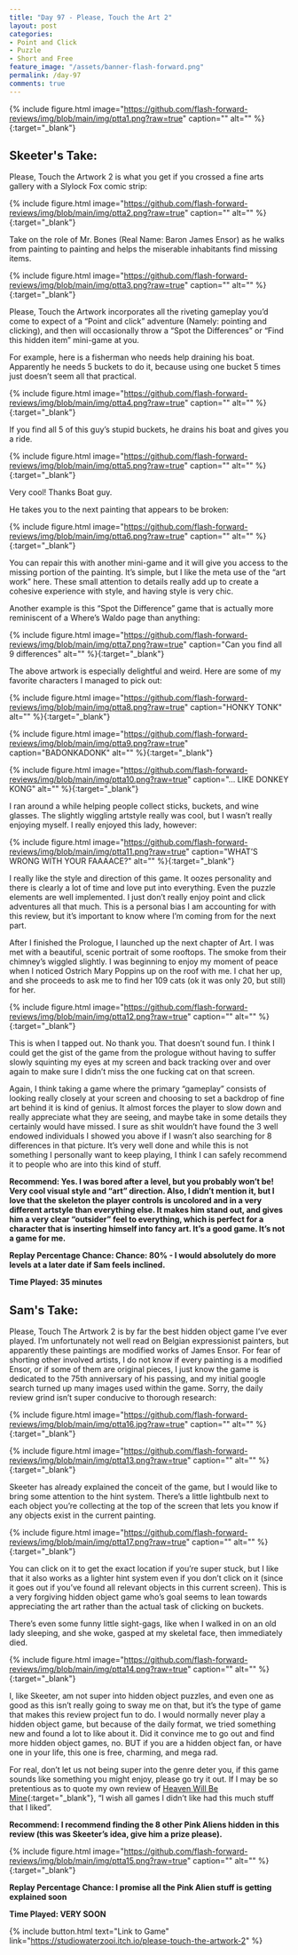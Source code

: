 ```yaml
---
title: "Day 97 - Please, Touch the Art 2"
layout: post
categories:
- Point and Click
- Puzzle
- Short and Free
feature_image: "/assets/banner-flash-forward.png"
permalink: /day-97
comments: true
---
```


{% include figure.html image="https://github.com/flash-forward-reviews/img/blob/main/img/ptta1.png?raw=true" caption="" alt="" %}{:target="_blank"}

## Skeeter's Take:

Please, Touch the Artwork 2 is what you get if you crossed a fine arts gallery with a Slylock Fox comic strip:

{% include figure.html image="https://github.com/flash-forward-reviews/img/blob/main/img/ptta2.png?raw=true" caption="" alt="" %}{:target="_blank"}

Take on the role of Mr. Bones (Real Name: Baron James Ensor) as he walks from painting to painting and helps the miserable inhabitants find missing items.

{% include figure.html image="https://github.com/flash-forward-reviews/img/blob/main/img/ptta3.png?raw=true" caption="" alt="" %}{:target="_blank"}

 Please, Touch the Artwork incorporates all the riveting gameplay you’d come to expect of a “Point and click” adventure (Namely: pointing and clicking), and then will occasionally throw a “Spot the Differences” or “Find this hidden item” mini-game at you. 

For example, here is a fisherman who needs help draining his boat. Apparently he needs 5 buckets to do it, because using one bucket 5 times just doesn’t seem all that practical.

{% include figure.html image="https://github.com/flash-forward-reviews/img/blob/main/img/ptta4.png?raw=true" caption="" alt="" %}{:target="_blank"}

If you find all 5 of this guy’s stupid buckets, he drains his boat and gives you a ride.

{% include figure.html image="https://github.com/flash-forward-reviews/img/blob/main/img/ptta5.png?raw=true" caption="" alt="" %}{:target="_blank"}

Very cool! Thanks Boat guy. 

He takes you to the next painting that appears to be broken:

{% include figure.html image="https://github.com/flash-forward-reviews/img/blob/main/img/ptta6.png?raw=true" caption="" alt="" %}{:target="_blank"}

You can repair this with another mini-game and it will give you access to the missing portion of the painting. It’s simple, but I like the meta use of the “art work” here. These small attention to details really add up to create a cohesive experience with style, and having style is very chic. 

Another example is this “Spot the Difference” game that is actually more reminiscent of a Where’s Waldo page than anything:

{% include figure.html image="https://github.com/flash-forward-reviews/img/blob/main/img/ptta7.png?raw=true" caption="Can you find all 9 differences" alt="" %}{:target="_blank"}

The above artwork is especially delightful and weird. Here are some of my favorite characters I managed to pick out:

{% include figure.html image="https://github.com/flash-forward-reviews/img/blob/main/img/ptta8.png?raw=true" caption="HONKY TONK" alt="" %}{:target="_blank"}

{% include figure.html image="https://github.com/flash-forward-reviews/img/blob/main/img/ptta9.png?raw=true" caption="BADONKADONK" alt="" %}{:target="_blank"}

{% include figure.html image="https://github.com/flash-forward-reviews/img/blob/main/img/ptta10.png?raw=true" caption="… LIKE DONKEY KONG" alt="" %}{:target="_blank"}

I ran around a while helping people collect sticks, buckets, and wine glasses. The slightly wiggling artstyle really was cool, but I wasn’t really enjoying myself. I really enjoyed this lady, however:

{% include figure.html image="https://github.com/flash-forward-reviews/img/blob/main/img/ptta11.png?raw=true" caption="WHAT’S WRONG WITH YOUR FAAAACE?" alt="" %}{:target="_blank"}

I really like the style and direction of this game. It oozes personality and there is clearly a lot of time and love put into everything. Even the puzzle elements are well implemented. I just don’t really enjoy point and click adventures all that much. This is a personal bias I am accounting for with this review, but it’s important to know where I’m coming from for the next part. 

After I finished the Prologue, I launched up the next chapter of Art. 
I was met with a beautiful, scenic portrait of some rooftops. The smoke from their chimney’s wiggled slightly. I was beginning to enjoy my moment of peace when I noticed Ostrich Mary Poppins up on the roof with me. I chat her up, and she proceeds to ask me to find her 109 cats (ok it was only 20, but still) for her.

{% include figure.html image="https://github.com/flash-forward-reviews/img/blob/main/img/ptta12.png?raw=true" caption="" alt="" %}{:target="_blank"}

This is when I tapped out. No thank you. That doesn’t sound fun. I think I could get the gist of the game from the prologue without having to suffer slowly squinting my eyes at my screen and back tracking over and over again to make sure I didn’t miss the one fucking cat on that screen. 

Again, I think taking a game where the primary “gameplay” consists of looking really closely at your screen and choosing to set a backdrop of fine art behind it is kind of genius. It almost forces the player to slow down and really appreciate what they are seeing, and maybe take in some details they certainly would have missed. I sure as shit wouldn’t have found the 3 well endowed individuals I showed you above if I wasn’t also searching for 8 differences in that picture. It’s very well done and while this is not something I personally want to keep playing, I think I can safely recommend it to people who are into this kind of stuff. 

**Recommend: Yes. I was bored after a level, but you probably won’t be! Very cool visual style and “art” direction. Also, I didn’t mention it, but I love that the skeleton the player controls is uncolored and in a very different artstyle than everything else. It makes him stand out, and gives him a very clear “outsider” feel to everything,  which is perfect for a character that is inserting himself into fancy art. It’s a good game. It’s not a game for me.**

**Replay Percentage Chance: Chance: 80% - I would absolutely do more levels at a later date if Sam feels inclined.**

**Time Played: 35 minutes**

## Sam's Take:

Please, Touch The Artwork 2 is by far the best hidden object game I’ve ever played. I’m unfortunately not well read on Belgian expressionist painters, but apparently these paintings are modified works of James Ensor. For fear of shorting other involved artists, I do not know if every painting is a modified Ensor, or if some of them are original pieces, I just know the game is dedicated to the 75th anniversary of his passing, and my initial google search turned up many images used within the game. Sorry, the daily review grind isn’t super conducive to thorough research:

{% include figure.html image="https://github.com/flash-forward-reviews/img/blob/main/img/ptta16.jpg?raw=true" caption="" alt="" %}{:target="_blank"}

{% include figure.html image="https://github.com/flash-forward-reviews/img/blob/main/img/ptta13.png?raw=true" caption="" alt="" %}{:target="_blank"}

Skeeter has already explained the conceit of the game, but I would like to bring some attention to the hint system. There’s a little lightbulb next to each object you’re collecting at the top of the screen that lets you know if any objects exist in the current painting.

{% include figure.html image="https://github.com/flash-forward-reviews/img/blob/main/img/ptta17.png?raw=true" caption="" alt="" %}{:target="_blank"}

You can click on it to get the exact location if you’re super stuck, but I like that it also works as a lighter hint system even if you don’t click on it (since it goes out if you’ve found all relevant objects in this current screen). This is a very forgiving hidden object game who’s goal seems to lean towards appreciating the art rather than the actual task of clicking on buckets.

There’s even some funny little sight-gags, like when I walked in on an old lady sleeping, and she woke, gasped at my skeletal face, then immediately died.

{% include figure.html image="https://github.com/flash-forward-reviews/img/blob/main/img/ptta14.png?raw=true" caption="" alt="" %}{:target="_blank"}

I, like Skeeter, am not super into hidden object puzzles, and even one as good as this isn’t really going to sway me on that, but it’s the type of game that makes this review project fun to do. I would normally never play a hidden object game, but because of the daily format, we tried something new and found a lot to like about it. Did it convince me to go out and find more hidden object games, no. BUT if you are a hidden object fan, or have one in your life, this one is free, charming, and mega rad. 

For real, don’t let us not being super into the genre deter you, if this game sounds like something you might enjoy, please go try it out. If I may be so pretentious as to quote my own review of [Heaven Will Be Mine](https://flash-forward-reviews.github.io/day-69){:target="_blank"}, “I wish all games I didn’t like had this much stuff that I liked”.

**Recommend: I recommend finding the 8 other Pink Aliens hidden in this review (this was Skeeter’s idea, give him a prize please).**

{% include figure.html image="https://github.com/flash-forward-reviews/img/blob/main/img/ptta15.png?raw=true" caption="" alt="" %}{:target="_blank"}

**Replay Percentage Chance: I promise all the Pink Alien stuff is getting explained soon**

**Time Played: VERY SOON**

{% include button.html text="Link to Game" link="https://studiowaterzooi.itch.io/please-touch-the-artwork-2" %}